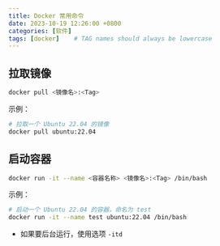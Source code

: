 ```yaml
---
title: Docker 常用命令
date: 2023-10-19 12:26:00 +0800
categories: [软件]
tags: [docker]    # TAG names should always be lowercase
---
```


## 拉取镜像

```bash
docker pull <镜像名>:<Tag>
```

示例：

```bash
# 拉取一个 Ubuntu 22.04 的镜像
docker pull ubuntu:22.04
```

## 启动容器

```bash
docker run -it --name <容器名称> <镜像名>:<Tag> /bin/bash
```

示例：

```bash
# 启动一个 Ubuntu 22.04 的容器，命名为 test
docker run -it --name test ubuntu:22.04 /bin/bash
```

* 如果要后台运行，使用选项 `-itd`
